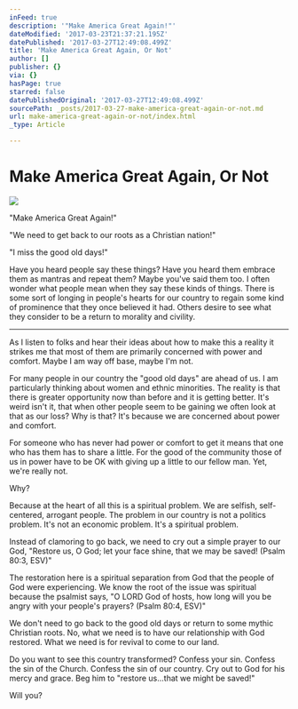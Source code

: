 ```yaml
---
inFeed: true
description: '"Make America Great Again!"'
dateModified: '2017-03-23T21:37:21.195Z'
datePublished: '2017-03-27T12:49:08.499Z'
title: 'Make America Great Again, Or Not'
author: []
publisher: {}
via: {}
hasPage: true
starred: false
datePublishedOriginal: '2017-03-27T12:49:08.499Z'
sourcePath: _posts/2017-03-27-make-america-great-again-or-not.md
url: make-america-great-again-or-not/index.html
_type: Article

---
```

# Make America Great Again, Or Not
![](https://the-grid-user-content.s3-us-west-2.amazonaws.com/700c5d82-c8ab-4e6a-8986-a34dd77e6a31.jpg)

"Make America Great Again!"

"We need to get back to our roots as a Christian nation!"

"I miss the good old days!"

Have you heard people say these things? Have you heard them embrace them as mantras and repeat them? Maybe you've said them too. I often wonder what people mean when they say these kinds of things. There is some sort of longing in people's hearts for our country to regain some kind of prominence that they once believed it had. Others desire to see what they consider to be a return to morality and civility.

---

As I listen to folks and hear their ideas about how to make this a reality it strikes me that most of them are primarily concerned with power and comfort. Maybe I am way off base, maybe I'm not.

For many people in our country the "good old days" are ahead of us. I am particularly thinking about women and ethnic minorities. The reality is that there is greater opportunity now than before and it is getting better. It's weird isn't it, that when other people seem to be gaining we often look at that as our loss? Why is that? It's because we are concerned about power and comfort.

For someone who has never had power or comfort to get it means that one who has them has to share a little. For the good of the community those of us in power have to be OK with giving up a little to our fellow man. Yet, we're really not.

Why?

Because at the heart of all this is a spiritual problem. We are selfish, self-centered, arrogant people. The problem in our country is not a politics problem. It's not an economic problem. It's a spiritual problem.

Instead of clamoring to go back, we need to cry out a simple prayer to our God, "Restore us, O God; let your face shine, that we may be saved! (Psalm 80:3, ESV)"

The restoration here is a spiritual separation from God that the people of God were experiencing. We know the root of the issue was spiritual because the psalmist says, "O LORD God of hosts, how long will you be angry with your people's prayers? (Psalm 80:4, ESV)"

We don't need to go back to the good old days or return to some mythic Christian roots. No, what we need is to have our relationship with God restored. What we need is for revival to come to our land.

Do you want to see this country transformed? Confess your sin. Confess the sin of the Church. Confess the sin of our country. Cry out to God for his mercy and grace. Beg him to "restore us...that we might be saved!"

Will you?